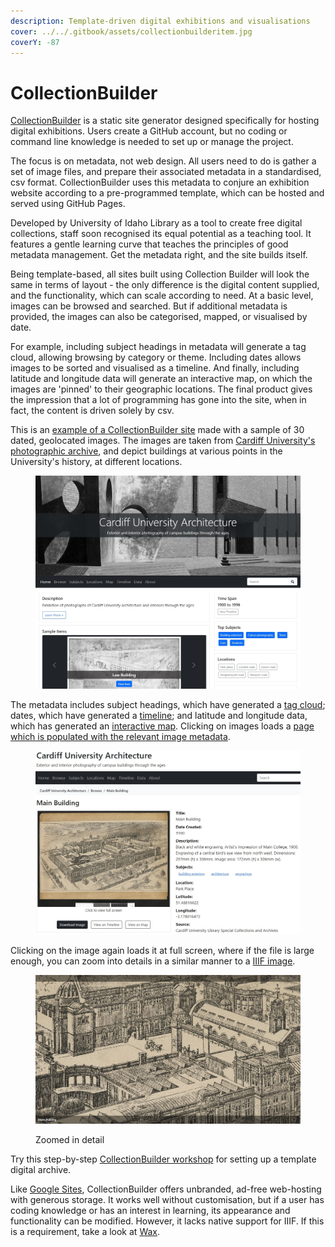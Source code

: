 ```yaml
---
description: Template-driven digital exhibitions and visualisations
cover: ../../.gitbook/assets/collectionbuilderitem.jpg
coverY: -87
---
```


# CollectionBuilder

[CollectionBuilder](https://collectionbuilder.github.io/) is a static site generator designed specifically for hosting digital exhibitions. Users create a GitHub account, but no coding or command line knowledge is needed to set up or manage the project.

The focus is on metadata, not web design. All users need to do is gather a set of image files, and prepare their associated metadata in a standardised, csv format. CollectionBuilder uses this metadata to conjure an exhibition website according to a pre-programmed template, which can be hosted and served using GitHub Pages.&#x20;

Developed by University of Idaho Library as a tool to create free digital collections, staff soon recognised its equal potential as a teaching tool. It features a gentle learning curve that teaches the principles of good metadata management. Get the metadata right, and the site builds itself.

Being template-based, all sites built using Collection Builder will look the same in terms of layout - the only difference is the digital content supplied, and the functionality, which can scale according to need. At a basic level, images can be browsed and searched. But if additional metadata is provided, the images can also be categorised, mapped, or visualised by date.&#x20;

For example, including subject headings in metadata will generate a tag cloud, allowing browsing by category or theme. Including dates allows images to be sorted and visualised as a timeline. And finally, including latitude and longitude data will generate an interactive map, on which the images are 'pinned' to their geographic locations. The final product gives the impression that a lot of programming has gone into the site, when in fact, the content is driven solely by csv.

This is an [example of a CollectionBuilder site](https://aeh0.github.io/cu-buildings/) made with a sample of 30 dated, geolocated images. The images are taken from [Cardiff University's photographic archive](https://librarysearch.cardiff.ac.uk/discovery/collectionDiscovery?vid=44WHELF\_CAR:44WHELF\_CAR\_VU1\&collectionId=81204071960002420), and depict buildings at various points in the University's history, at different locations.&#x20;

<figure><img src="../../.gitbook/assets/collectionbuildersite.jpg" alt=""><figcaption></figcaption></figure>

The metadata includes subject headings, which have generated a [tag cloud](https://aeh0.github.io/cu-buildings/subjects.html); dates, which have generated a [timeline](https://aeh0.github.io/cu-buildings/timeline.html); and latitude and longitude data, which has generated an [interactive map](https://aeh0.github.io/cu-buildings/map.html). Clicking on images loads a [page which is populated with the relevant image metadata](https://aeh0.github.io/cu-buildings/item.html?id=coll029).&#x20;

<figure><img src="../../.gitbook/assets/collectionbuilderitem.jpg" alt=""><figcaption></figcaption></figure>

Clicking on the image again loads it at full screen, where if the file is large enough, you can zoom into details in a similar manner to a [IIIF image](broken-reference).

<figure><img src="../../.gitbook/assets/collectionbuilderzoom.jpg" alt=""><figcaption><p>Zoomed in detail</p></figcaption></figure>

Try this step-by-step [CollectionBuilder workshop](workshop.md) for setting up a template digital archive.

Like [Google Sites](../google-arts-and-culture.md), CollectionBuilder offers unbranded, ad-free web-hosting with generous storage. It works well without customisation, but if a user has coding knowledge or has an interest in learning, its appearance and functionality can be modified. However, it lacks native support for IIIF. If this is a requirement, take a look at [Wax](../wax.md).
